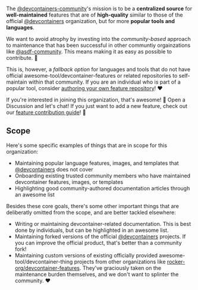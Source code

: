 The [@devcontainers-community]'s mission is to be a **centralized source** for
**well-maintained** features that are of **high-quality** similar to those of
the official [@devcontainers] organization, but for more **popular tools and
languages**.

We want to avoid atrophy by investing into the _community-based_ approach to
maintenance that has been successful in other communtiy orgainzations like
[@asdf-community]. This means making it as easy as possible to contribute. 🤝

This is, however, a _fallback option_ for languages and tools that do not have
official awesome-tool/devcontainer-features or related repositories to
self-maintain within that community. If you are an individual who is part of a
popular tool, consider [authoring your own feature repository]! ❤️

If you're interested in joining this organization, that's awesome! 🤩 Open a
Discussion and let's chat! If you just want to add a new feature, check out our
[feature contribution guide]! 🌟

## Scope

Here's some specific examples of things that are in scope for this organization:

- Maintaining popular language features, images, and templates that
  [@devcontainers] does not cover
- Onboarding existing trusted community members who have maintained devcontainer
  features, images, or templates
- Highlighting good community-authored documentation articles through an awesome
  list

Besides these core goals, there's some other important things that are
deliberatly omitted from the scope, and are better tackled elsewhere:

- Writing or maintaining devcontainer-related documentation. This is best done
  by individuals, but can be highlighted in an awesome list.
- Maintaining forked versions of the official [@devcontainers] projects. If you
  can improve the official product, that's better than a community fork!
- Maintaining custom versions of existing officially provided
  awesome-tool/devcontainer-thing projects from other organizations like
  [rocker-org/devcontainer-features]. They've graciously taken on the
  maintenance burden themselves, and we don't want to splinter the community. ❤️

<!-- prettier-ignore-start -->
[@devcontainers-community]: https://github.com/devcontainers-community
[@devcontainers]: https://github.com/devcontainers
[@asdf-community]: https://github.com/asdf-community
[rocker-org/devcontainer-features]: https://github.com/rocker-org/devcontainer-features#readme
[feature contribution guide]: https://github.com/devcontainers-community/features/blob/main/CONTRIBUTING.md
[authoring your own feature repository]: https://github.com/devcontainers/feature-starter#readme
<!-- prettier-ignore-end -->
